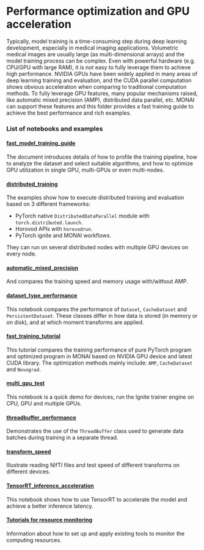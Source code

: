 # Performance optimization and GPU acceleration
Typically, model training is a time-consuming step during deep learning development, especially in medical imaging applications. Volumetric medical images are usually large (as multi-dimensional arrays) and the model training process can be complex. Even with powerful hardware (e.g. CPU/GPU with large RAM), it is not easy to fully leverage them to achieve high performance. NVIDIA GPUs have been widely applied in many areas of deep learning training and evaluation, and the CUDA parallel computation shows obvious acceleration when comparing to traditional computation methods. To fully leverage GPU features, many popular mechanisms raised, like automatic mixed precision (AMP), distributed data parallel, etc. MONAI can support these features and this folder provides a fast training guide to achieve the best performance and rich examples.

### List of notebooks and examples
#### [fast_model_training_guide](./fast_model_training_guide.md)
The document introduces details of how to profile the training pipeline, how to analyze the dataset and select suitable algorithms, and how to optimize GPU utilization in single GPU, multi-GPUs or even multi-nodes.
#### [distributed_training](./distributed_training)
The examples show how to execute distributed training and evaluation based on 3 different frameworks:
- PyTorch native `DistributedDataParallel` module with `torch.distributed.launch`.
- Horovod APIs with `horovodrun`.
- PyTorch ignite and MONAI workflows.

They can run on several distributed nodes with multiple GPU devices on every node.
#### [automatic_mixed_precision](./automatic_mixed_precision.ipynb)
And compares the training speed and memory usage with/without AMP.
#### [dataset_type_performance](./dataset_type_performance.ipynb)
This notebook compares the performance of `Dataset`, `CacheDataset` and `PersistentDataset`. These classes differ in how data is stored (in memory or on disk), and at which moment transforms are applied.
#### [fast_training_tutorial](./fast_training_tutorial.ipynb)
This tutorial compares the training performance of pure PyTorch program and optimized program in MONAI based on NVIDIA GPU device and latest CUDA library.
The optimization methods mainly include: `AMP`, `CacheDataset` and `Novograd`.
#### [multi_gpu_test](./multi_gpu_test.ipynb)
This notebook is a quick demo for devices, run the Ignite trainer engine on CPU, GPU and multiple GPUs.
#### [threadbuffer_performance](./threadbuffer_performance.ipynb)
Demonstrates the use of the `ThreadBuffer` class used to generate data batches during training in a separate thread.
#### [transform_speed](./transform_speed.ipynb)
Illustrate reading NIfTI files and test speed of different transforms on different devices.
#### [TensorRT_inference_acceleration](./TensorRT_inference_acceleration.ipynb)
This notebook shows how to use TensorRT to accelerate the model and achieve a better inference latency.

#### [Tutorials for resource monitoring](./monitoring/README.md)
Information about how to set up and apply existing tools to monitor the computing resources.

